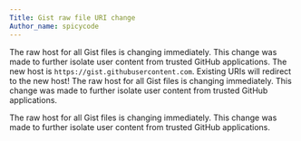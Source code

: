 ```yaml
---
Title: Gist raw file URI change
Author_name: spicycode
---
```


The raw host for all Gist files is changing immediately. This change was made to further isolate user content from trusted GitHub applications.
The new host is ```https://gist.githubusercontent.com```. Existing URIs will redirect to the new host!
The raw host for all Gist files is changing immediately. This change was made to further isolate user content from trusted GitHub applications.

The raw host for all Gist files is changing immediately. This change was made to further isolate user content from trusted GitHub applications.
